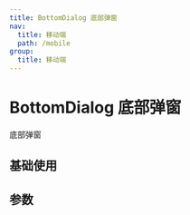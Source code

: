 ```yaml
---
title: BottomDialog 底部弹窗
nav:
  title: 移动端
  path: /mobile
group:
  title: 移动端
---
```


# BottomDialog 底部弹窗

底部弹窗

## 基础使用

<code src="./demos/index.tsx"></code>

## 参数
